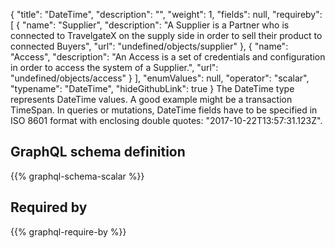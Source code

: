 {
  "title": "DateTime",
  "description": "",
  "weight": 1,
  "fields": null,
  "requireby": [
    {
      "name": "Supplier",
      "description": "A Supplier is a Partner who is connected to TravelgateX on the supply side in order to sell their product to connected Buyers",
      "url": "undefined/objects/supplier"
    },
    {
      "name": "Access",
      "description": "An Access is a set of credentials and configuration in order to access the system of a Supplier.",
      "url": "undefined/objects/access"
    }
  ],
  "enumValues": null,
  "operator": "scalar",
  "typename": "DateTime",
  "hideGithubLink": true
}
The DateTime type represents DateTime values. A good example might be a transaction TimeSpan.
In queries or mutations, DateTime fields have to be specified in ISO 8601 format with enclosing double quotes: "2017-10-22T13:57:31.123Z".
## GraphQL schema definition

{{% graphql-schema-scalar %}}

## Required by

{{% graphql-require-by %}}
